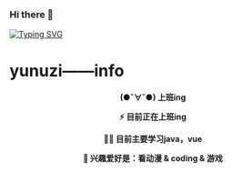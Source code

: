 ### Hi there 👋
[![Typing SVG](https://readme-typing-svg.herokuapp.com?font=Fira+Code&pause=1000&background=6A7BFF00&center=true&random=false&width=435&lines=%E4%B8%89%E6%9B%B4%E7%81%AF%E7%81%AB%E4%BA%94%E6%9B%B4%E9%B8%A1%EF%BC%8C%E6%AD%A3%E6%98%AF%E7%94%B7%E5%84%BF%E8%AF%BB%E4%B9%A6%E6%97%B6%E3%80%82)](https://git.io/typing-svg)

<!--
**yunuzi/yunuzi** is a ✨ _special_ ✨ repository because its `README.md` (this file) appears on your GitHub profile.

Here are some ideas to get you started:

- 🔭 I’m currently working on ...
- 🌱 I’m currently learning ...
- 👯 I’m looking to collaborate on ...
- 🤔 I’m looking for help with ...
- 💬 Ask me about ...
- 📫 How to reach me: ...
- 😄 Pronouns: ...
- ⚡ Fun fact: ...
-->

# yunuzi——info

 **<div align="center">  (●ˇ∀ˇ●)    上班ing</div>**

 **<div align="center">  ⚡    目前正在上班ing</div>**

 **<div align="center">  🐱‍💻    目前主要学习java，vue </div>**

 **<div align="center">💓      兴趣爱好是：看动漫 & coding & 游戏</div>**
